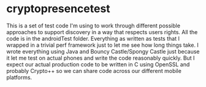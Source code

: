 # cryptopresencetest

This is a set of test code I'm using to work through different possible approaches to support discovery in a way that respects users rights. All the code is in the androidTest folder. Everything as written as tests that I wrapped in a trivial perf framework just to let me see how long things take. I wrote everything using Java and Bouncy Castle/Spongy Castle just because it let me test on actual phones and write the code reasonably quickly. But I expect our actual production code to be written in C using OpenSSL and probably Crypto++ so we can share code across our different mobile platforms.
